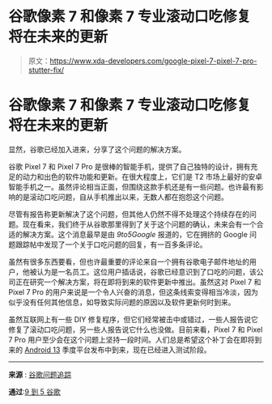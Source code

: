# 谷歌像素 7 和像素 7 专业滚动口吃修复将在未来的更新

> 原文：<https://www.xda-developers.com/google-pixel-7-pixel-7-pro-stutter-fix/>

# 谷歌像素 7 和像素 7 专业滚动口吃修复将在未来的更新

显然，谷歌已经加入进来，分享了这个问题的解决方案。

谷歌 Pixel 7 和 Pixel 7 Pro 是很棒的智能手机，提供了自己独特的设计，拥有充足的动力和出色的软件功能和更新。在很大程度上，它们是 T2 市场上最好的安卓智能手机之一。虽然评论相当正面，但围绕这款手机还是有一些问题。也许最有影响的是滚动口吃问题，自从手机推出以来，无数人都在抱怨这个问题。

尽管有报告称更新解决了这个问题，但其他人仍然不得不处理这个持续存在的问题。现在看来，我们终于从谷歌那里得到了关于这个问题的确认，未来会有一个合适的解决方案。这个消息最早是由 *9to5Google* 报道的，它在拥挤的 Google 问题跟踪帖中发现了一个关于口吃问题的回复，有一百多条评论。

虽然有很多东西要看，但也许最重要的评论来自一个拥有谷歌电子邮件地址的用户，他被认为是一名员工。这位用户插话说，谷歌已经意识到了口吃的问题，该公司正在研究一个解决方案，将在即将到来的软件更新中推出。虽然这对 Pixel 7 和 Pixel 7 Pro 的用户来说是一个令人兴奋的消息，但这条线索变得相当冷淡，因为似乎没有任何其他信息，如导致实际问题的原因以及软件更新何时到来。

虽然互联网上有一些 DIY 修复程序，但它们经常被击中或错过，一些人报告说它修复了滚动口吃问题，另一些人报告说它什么也没做。目前来看，Pixel 7 和 Pixel 7 Pro 用户至少会在这个问题上坚持一段时间。人们总是希望这个补丁会在即将到来的 [Android 13](http://www.xda-developers.com/android-13/) 季度平台发布中到来，现在已经进入测试阶段。

* * *

**来源** : [谷歌问题追踪](https://issuetracker.google.com/issues/256787951?pli=1#comment258)

**通过**:[9 到 5 谷歌](https://9to5google.com/2023/02/14/pixel-7-scrolling-fix/)